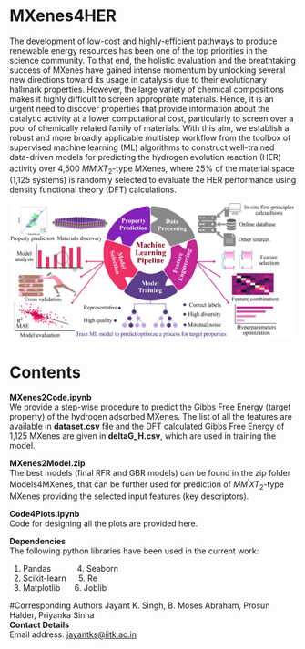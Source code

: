 # MXenes4HER
The development of low-cost and highly-efficient pathways to produce renewable energy resources has been one of the top priorities in the science community. To that end, the holistic evaluation and the breathtaking success of MXenes have gained intense momentum by unlocking several new directions toward its usage in catalysis due to their evolutionary hallmark properties. However, the large variety of chemical compositions makes it highly difficult to screen appropriate materials. Hence, it is an urgent need to discover properties that provide information about the catalytic activity at a lower computational cost, particularly to screen over a pool of chemically related family of materials. With this aim, we establish a robust and more broadly applicable multistep workflow from the toolbox of supervised machine learning (ML) algorithms to construct well-trained data-driven models for predicting the hydrogen evolution reaction (HER) activity over 4,500 $MM{^\prime}XT_2$-type MXenes, where 25% of the material space (1,125 systems) is randomly selected to evaluate the HER performance using density functional theory (DFT) calculations.

<img src=ML_workflow.jpg>

# Contents
**MXenes2Code.ipynb** <br>
We provide a step-wise procedure to predict the Gibbs Free Energy (target property) of the hydrogen adsorbed MXenes. The list of all the features are available in **dataset.csv** file and the DFT calculated Gibbs Free Energy of 1,125 MXenes are given in **deltaG_H.csv**, which are used in training the model. 

**MXenes2Model.zip** <br>
The best models (final RFR and GBR models) can be found in the zip folder Models4MXenes, that can be further used for prediction of $MM{^\prime}XT_2$-type MXenes providing the selected input features (key descriptors).

**Code4Plots.ipynb** <br>
Code for designing all the plots are provided here.   

**Dependencies** <br>
The following python libraries have been used in the current work:
1. Pandas &emsp;&emsp;&emsp;4. Seaborn
2. Scikit-learn  &emsp; 5. Re
3. Matplotlib &ensp;&emsp;6. Joblib

#Corresponding Authors
Jayant K. Singh, B. Moses Abraham, Prosun Halder, Priyanka Sinha <br>
**Contact Details** <br>
Email address: jayantks@iitk.ac.in <br>





